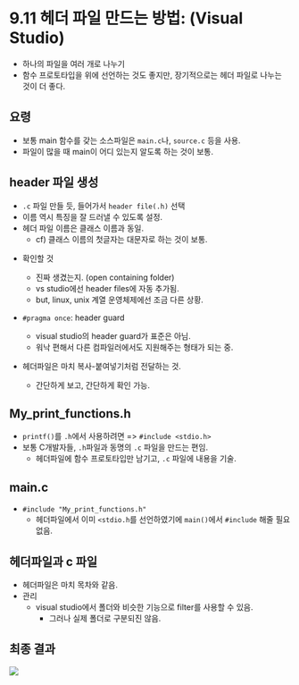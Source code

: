 # 9.11 헤더 파일 만드는 방법: (Visual Studio)

- 하나의 파일을 여러 개로 나누기
- 함수 프로토타입을 위에 선언하는 것도 좋지만, 장기적으로는 헤더 파일로 나누는 것이 더 좋다.

## 요령

- 보통 main 함수를 갖는 소스파일은 `main.c`나, `source.c` 등을 사용.
- 파일이 많을 때 main이 어디 있는지 알도록 하는 것이 보통.

## header 파일 생성

- `.c` 파일 만들 듯, 들어가서 `header file(.h)` 선택
- 이름 역시 특징을 잘 드러낼 수 있도록 설정.
- 헤더 파일 이름은 클래스 이름과 동일.
  - cf) 클래스 이름의 첫글자는 대문자로 하는 것이 보통.

* 확인할 것

  - 진짜 생겼는지. (open containing folder)
  - vs studio에선 header files에 자동 추가됨.
  - but, linux, unix 계열 운영체제에선 조금 다른 상황.

* `#pragma once`: header guard

  - visual studio의 header guard가 표준은 아님.
  - 워낙 편해서 다른 컴파일러에서도 지원해주는 형태가 되는 중.

* 헤더파일은 마치 복사-붙여넣기처럼 전달하는 것.
  - 간단하게 보고, 간단하게 확인 가능.

## My_print_functions.h

- `printf()`를 `.h`에서 사용하려면 => `#include <stdio.h>`
- 보통 C개발자들, `.h`파일과 동명의 `.c` 파일을 만드는 편임.
  - 헤더파일에 함수 프로토타입만 남기고, `.c` 파일에 내용을 기술.

## main.c

- `#include "My_print_functions.h"`
  - 헤더파일에서 이미 `<stdio.h`를 선언하였기에 `main()`에서 `#include` 해줄 필요 없음.

## 헤더파일과 c 파일

- 헤더파일은 마치 목차와 같음.
- 관리
  - visual studio에서 폴더와 비슷한 기능으로 filter를 사용할 수 있음.
    - 그러나 실제 폴더로 구분되진 않음.

## 최종 결과

<img src="https://github.com/uber9ma/following_C/blob/master/images/chapter9/func8.png?raw=true">

